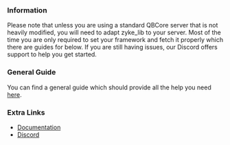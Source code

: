 ### Information

Please note that unless you are using a standard QBCore server that is not heavily modified, you will need to adapt zyke_lib to your server. Most of the time you are only required to set your framework and fetch it properly which there are guides for below. If you are still having issues, our Discord offers support to help you get started.

### General Guide
You can find a general guide which should provide all the help you need [here](https://docs.zykeresources.com/zyke-resources-products/free-resources/zyke-lib/setup).

### Extra Links
- [Documentation](https://docs.zykeresources.com/zyke-resources-products/free-resources/zyke-lib)
- [Discord](https://discord.zykeresources.com/)
